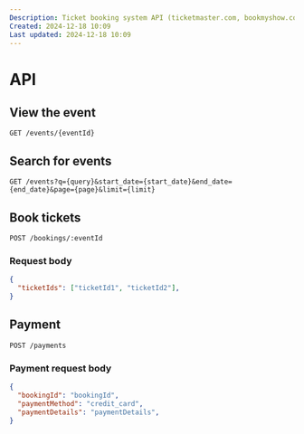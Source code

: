 ```yaml
---
Description: Ticket booking system API (ticketmaster.com, bookmyshow.com, ticketbox, etc.)
Created: 2024-12-18 10:09
Last updated: 2024-12-18 10:09
---
```


# API

## View the event

```http
GET /events/{eventId}
```

## Search for events

```http
GET /events?q={query}&start_date={start_date}&end_date={end_date}&page={page}&limit={limit}
```

## Book tickets

```http
POST /bookings/:eventId
```

### Request body

```json
{
  "ticketIds": ["ticketId1", "ticketId2"],
}
```

## Payment

```http
POST /payments
```

### Payment request body

```json
{
  "bookingId": "bookingId",
  "paymentMethod": "credit_card",
  "paymentDetails": "paymentDetails",
}
```
